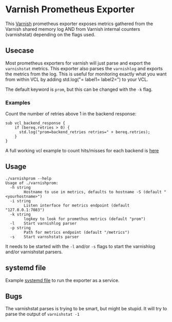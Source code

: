 # Varnish Prometheus Exporter

This [Varnish](https://varnish-cache.org/) prometheus exporter exposes metrics gathered from the Varnish shared memory log AND from Varnish internal counters (varnishstat) depending on the flags used.

## Usecase 

Most prometheus exporters for varnish will just parse and export the `varnishstat` metrics. This exporter also parses the `varnishlog` and exports the metrics from the log. This is useful for monitoring exactly what you want from within VCL by adding std.log("<keyword>=<metricname> label1=<value> label2=<value>") to your VCL. 

The default keyword is `prom`, but this can be changed with the `-k` flag.

### Examples
Count the number of retries above 1 in the backend response:

```vcl
sub vcl_backend_response {
    if (bereq.retries > 0) {
      std.log("prom=backend_retries retries=" + bereq.retries);
    }
}
```

A full working vcl example to count hits/misses for each backend is [here](varnish.vcl)

## Usage
```
./varnishprom --help
Usage of ./varnishprom:
  -h string
        Hostname to use in metrics, defaults to hostname -S (default "<yourhostname>")
  -i string
        Listen interface for metrics endpoint (default "127.0.0.1:7083")
  -k string
        logkey to look for promethus metrics (default "prom")
  -l    Start varnishlog parser
  -p string
        Path for metrics endpoint (default "/metrics")
  -s    Start varnshstats parser
```

It needs to be started with the `-l` and/or `-s` flags to start the varnishlog and/or varnishstat parsers.

## systemd file
Example [systemd file](varnishprom.service) to run the exporter as a service.

## Bugs

The varnishstat parses is trying to be smart, but might be stupid. It will try to parse the output of `varnishstat -1`